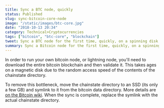 ```yaml
---
title: Sync a BTC node, quickly
status: Published
slug: sync-bitcoin-core-node
image: "/static/images/btc-core.jpg"
date: "2018-10-13 20:34"
category: Technical>Cryptocurrencies
tags: ["bitcoin", "btc-core", "blockchain"]
tweet: Sync a BTC node for the first time, quickly, on a spinning disk by moving chainstate to an SSD and symlinking to it.
summary: Sync a Bitcoin node for the first time, quickly, on a spinning disk by moving chainstate to an SSD and symlinking to it.
---
```


In order to run your own bitcoin node, or lightning node, you'll need to
download the entire bitcoin blockchain and then validate it. This takes ages on
a magnetic disk due to the random access speed of the contents of the
chainstate directory.

To remove this bottleneck, move the chainstate directory to an SSD (its only
a few GB) and symlink to it from the bitcoin data directory. More details are
[on the Bitcoin wiki](https://en.bitcoin.it/wiki/Splitting_the_data_directory).
When the sync is complete, replace the symlink with the actual chainstate
directory.
